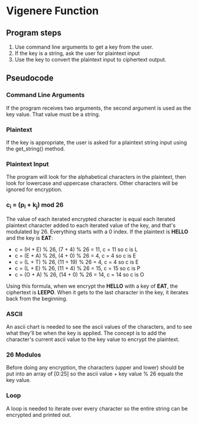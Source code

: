 # Vigenere Function

## Program steps

1. Use command line arguments to get a key from the user.
2. If the key is a string, ask the user for plaintext input
3. Use the key to convert the plaintext input to ciphertext output.


## Pseudocode

### Command Line Arguments
If the program receives two arguments, the second argument is used as the key value. That value must be a string.

### Plaintext
If the key is appropriate, the user is asked for a plaintext string input using the get_string() method.

### Plaintext Input
The program will look for the alphabetical characters in the plaintext, then look for lowercase and uppercase characters. Other characters will be ignored for encryption.

### c<sub>i</sub> = (p<sub>i</sub> + k<sub>j</sub>) mod 26
The value of each iterated encrypted character is equal each iterated plaintext character added to each iterated value of the key, and that's modulated by 26. Everything starts with a 0 index. If the plaintext is **HELLO** and the key is **EAT**:

* c = (H + E) % 26, (7 + 4) % 26 = 11, c = 11 so c is L
* c = (E + A) % 26, (4 + 0) % 26 = 4, c = 4 so c is E
* c = (L + T) % 26, (11 + 19) % 26 = 4, c = 4 so c is E
* c = (L + E) % 26, (11 + 4) % 26 = 15, c = 15 so c is P
* c = (O + A) % 26, (14 + 0) % 26 = 14, c = 14 so c is O

Using this formula, when we encrypt the **HELLO** with a key of **EAT**, the ciphertext is **LEEPO**. When it gets to the last character in the key, it iterates back from the beginning.


### ASCII
An ascii chart is needed to see the ascii values of the characters, and to see what they'll be when the key is applied. The concept is to add the character's current ascii value to the key value to encrypt the plaintext.

### 26 Modulos
Before doing any encryption, the characters (upper and lower) should be put into an array of [0:25] so the ascii value + key value % 26 equals the key value.

### Loop
A loop is needed to iterate over every character so the entire string can be encrypted and printed out.